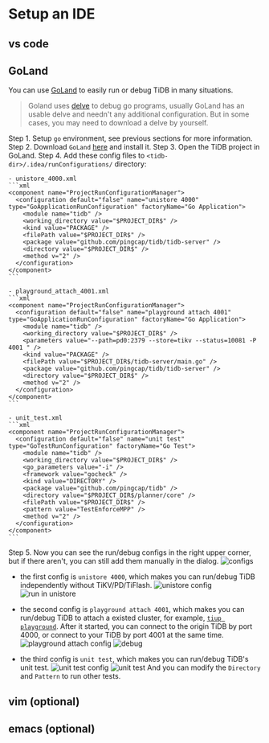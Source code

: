 # Setup an IDE

## vs code

## GoLand

You can use [GoLand](https://www.jetbrains.com/go/) to easily run or debug TiDB in many situations.

> Goland uses [delve](https://github.com/go-delve/delve) to debug go programs, usually GoLand has an usable delve and needn't any additional configuration. But in some cases, you may need to download a delve by yourself.

Step 1. Setup `go` environment, see previous sections for more information.
Step 2. Download `GoLand` [here](https://www.jetbrains.com/go/download/) and install it.
Step 3. Open the TiDB project in GoLand.
Step 4. Add these config files to `<tidb-dir>/.idea/runConfigurations/` directory:

    - unistore_4000.xml
    ```xml
    <component name="ProjectRunConfigurationManager">
      <configuration default="false" name="unistore 4000" type="GoApplicationRunConfiguration" factoryName="Go Application">
        <module name="tidb" />
        <working_directory value="$PROJECT_DIR$" />
        <kind value="PACKAGE" />
        <filePath value="$PROJECT_DIR$" />
        <package value="github.com/pingcap/tidb/tidb-server" />
        <directory value="$PROJECT_DIR$" />
        <method v="2" />
      </configuration>
    </component>
    ```

    - playground_attach_4001.xml
    ```xml
    <component name="ProjectRunConfigurationManager">
      <configuration default="false" name="playground attach 4001" type="GoApplicationRunConfiguration" factoryName="Go Application">
        <module name="tidb" />
        <working_directory value="$PROJECT_DIR$" />
        <parameters value="--path=pd0:2379 --store=tikv --status=10081 -P 4001 " />
        <kind value="PACKAGE" />
        <filePath value="$PROJECT_DIR$/tidb-server/main.go" />
        <package value="github.com/pingcap/tidb/tidb-server" />
        <directory value="$PROJECT_DIR$" />
        <method v="2" />
      </configuration>
    </component>
    ```
  
    - unit_test.xml
    ```xml
    <component name="ProjectRunConfigurationManager">
      <configuration default="false" name="unit test" type="GoTestRunConfiguration" factoryName="Go Test">
        <module name="tidb" />
        <working_directory value="$PROJECT_DIR$" />
        <go_parameters value="-i" />
        <framework value="gocheck" />
        <kind value="DIRECTORY" />
        <package value="github.com/pingcap/tidb" />
        <directory value="$PROJECT_DIR$/planner/core" />
        <filePath value="$PROJECT_DIR$" />
        <pattern value="TestEnforceMPP" />
        <method v="2" />
      </configuration>
    </component>
    ```

Step 5. Now you can see the run/debug configs in the right upper corner, but if there aren't, you can still add them manually in the dialog.
![configs](https://user-images.githubusercontent.com/30543181/118766709-63ea0200-b8af-11eb-9176-bc3fb6f566d4.png)

 - the first config is `unistore 4000`, which makes you can run/debug TiDB independently without TiKV/PD/TiFlash.
 ![unistore config](https://user-images.githubusercontent.com/30543181/118766909-a4498000-b8af-11eb-8e20-9e2aff1a0b44.png)
 ![run in unistore](https://user-images.githubusercontent.com/30543181/118769645-f9d35c00-b8b2-11eb-9048-1b696ead2815.png)

 - the second config is `playground attach 4001`, which makes you can run/debug TiDB to attach a existed cluster, for example, [`tiup playground`](https://docs.pingcap.com/zh/tidb/stable/tiup-playground).
   After it started, you can connect to the origin TiDB by port 4000, or connect to your TiDB by port 4001 at the same time.
![playground attach config](https://user-images.githubusercontent.com/30543181/118767132-f38fb080-b8af-11eb-93cd-bdbe95ff2102.png)
![debug](https://user-images.githubusercontent.com/30543181/118771847-9860bc80-b8b5-11eb-856f-4b4f21d035de.png)


 - the third config is `unit test`, which makes you can run/debug TiDB's unit test.
![unit test config](https://user-images.githubusercontent.com/30543181/118767852-dad3ca80-b8b0-11eb-86ae-306bd4a995bc.png)
![unit test](https://user-images.githubusercontent.com/30543181/118769164-7285e880-b8b2-11eb-923e-c3eaffcddfd6.png)
   And you can modify the `Directory` and `Pattern` to run other tests.

## vim \(optional\)

## emacs \(optional\)
